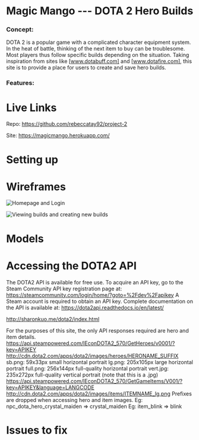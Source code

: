 Magic Mango --- DOTA 2 Hero Builds
==================================
### Concept:
DOTA 2 is a popular game with a complicated character equipment system.
In the heat of battle, thinking of the next item to buy can be troublesome.
Most players thus follow specific builds depending on the situation.
Taking inspiration from sites like [www.dotabuff.com] and [www.dotafire.com], this site is to provide a place for users to create and save hero builds.

### Features:

Live Links
==================================
Repo: https://github.com/rebeccatay92/project-2

Site: https://magicmango.herokuapp.com/

Setting up
==================================

Wireframes
==================================
![Homepage and Login]()

![Viewing builds and creating new builds]()

Models
==================================


Accessing the DOTA2 API
==================================
The DOTA2 API is available for free use. To acquire an API key, go to the Steam Community API key registration page at: https://steamcommunity.com/login/home/?goto=%2Fdev%2Fapikey
A Steam account is required to obtain an API key.
Complete documentation on the API is available at: https://dota2api.readthedocs.io/en/latest/

http://sharonkuo.me/dota2/index.html

For the purposes of this site, the only API responses required are hero and item details.
https://api.steampowered.com/IEconDOTA2_570/GetHeroes/v0001/?key=APIKEY
http://cdn.dota2.com/apps/dota2/images/heroes/HERONAME_SUFFIX
sb.png: 59x33px small horizontal portrait
lg.png: 205x105px large horizontal portrait
full.png: 256x144px full-quality horizontal portrait
vert.jpg: 235x272px full-quality vertical portrait (note that this is a .jpg)
https://api.steampowered.com/IEconDOTA2_570/GetGameItems/V001/?key=APIKEY&language=LANGCODE
http://cdn.dota2.com/apps/dota2/images/items/ITEMNAME_lg.png
Prefixes are dropped when accessing hero and item images.
Eg: npc_dota_hero_crystal_maiden => crystal_maiden
Eg: item_blink => blink

Issues to fix
==================================

